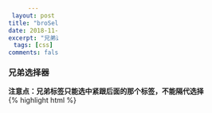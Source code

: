 ```yaml
---
layout: post
title: "broSelect"
date: 2018-11-06
excerpt: "兄弟选择器"
tags: [css]
comments: false
cssNotes: true
feature: /assets/img/cssinfo/snowgirl.jpg
---
```

### 兄弟选择器
**注意点：兄弟标签只能选中紧跟后面的那个标签，不能隔代选择** <br />
{% highlight html %}
<!DOCTYPE html>
<html lang="en">
<head>
	<meta charset="UTF-8">
	<title>Document</title>
	<style>

		* {
			padding: 0;
			margin: 0;
		}

		div {
			text-align: center;
			line-height: 100px;
			width: 100px;
			height: 100px;
			background-color: indianred;
		}

		.text {
			display: inline-block;
			width: 100px;
			height: 100px;
		}

		.text:hover + .text1 {
			color: skyblue;
			font-size: 20px;
			font-weight: 700;
		}
	</style>
</head>
<body>
	<p class="text">dsadasd</p>
	<p class="text1">12321312</p>
	<div class="box">123</div>
</body>
</html>
{% endhighlight %}
运行结果：<br />
**鼠标移动到text区域，text1样式改变。**<br />
**如果将text1和box调换位置，text1样式不改变。**<br />



